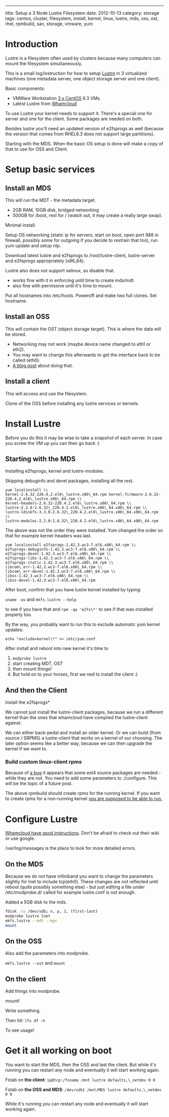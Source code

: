 ---
title: Setup a 3 Node Lustre Filesystem
date: 2012-10-13
category: storage
tags: centos, cluster, filesystem, install, kernel, linux, lustre, mds, oss, ost, rhel, rpmbuild, san, storage, vmware, yum

# Introduction

Lustre is a filesystem often used by clusters because many computers can mount the filesystem simultaneously.

This is a small log/instruction for how to setup [Lustre](http://wiki.whamcloud.com/display/PUB/Documentation "whamcloud wiki") in 3 virtualized machines (one metadata server, one object storage server and one client).

Basic components:

- VMWare Workstation [3 x CentOS](http://www.nic.funet.fi "finnish mirror") 6.3 VMs.
- Latest Lustre from [Whamcloud](http://www.whamcloud.com/ "http://www.whamcloud.com/")

To use Lustre your kernel needs to support it. There's a special one for server and one for the client. Some packages are needed on both.

Besides lustre you'll need an updated version of e2fsprogs as well (because the version that comes from RHEL6.3 does not support large partitions).

Starting with the MDS. When the basic OS setup is done will make a copy of that to use for OSS and Client.

# Setup basic services

## Install an MDS

This will run the MDT - the metadata target.

- 2GB RAM, 10GB disk, bridged networking
- 500GB for /boot, rest for / (watch out, it may create a really large swap).

Minimal install.

Setup OS networking (static ip for servers, start on boot, open port 988 in firewall, possibly some for outgoing if you decide to restrain that too), run yum update and setup ntp.

Download latest lustre and e2fsprogs to /root/lustre-client, lustre-server and e2fsprogs appropriately (x86\_64).

Lustre also does not support selinux, so disable that.

- works fine with it in enforcing until time to create mds/mdt
- also fine with permissive until it's time to mount.

Put all hostnames into /etc/hosts. Poweroff and make two full clones. Set hostname.

## Install an OSS

This will contain the OST (object storage target). This is where the data will be stored.

- Networking may not work (maybe device name changed to eth1 or eth2).
- You may want to change this afterwards to get the interface back to be called (eth0).
- [A blog post](http://www.banym.de/linux/centos/change-network-device-name-from-eth1-back-to-eth0) about doing that.

## Install a client

This will access and use the filesystem.

Clone of the OSS before installing any lustre services or kernels.

# Install Lustre

Before you do this it may be wise to take a snapshot of each server. In case you screw the VM up you can then go back :)

## Starting with the MDS

Installing e2fsprogs, kernel and lustre-modules.

Skipping debuginfo and devel packages, installing all the rest.

```
yum localinstall \\ 
kernel-2.6.32-220.4.2.el6\_lustre.x86\_64.rpm kernel-firmware-2.6.32-220.4.2.el6\_lustre.x86\_64.rpm \\
kernel-headers-2.6.32-220.4.2.el6\_lustre.x86\_64.rpm \\
lustre-2.2.0-2.6.32\_220.4.2.el6\_lustre.x86\_64.x86\_64.rpm \\ 
lustre-ldiskfs-3.3.0-2.6.32\_220.4.2.el6\_lustre.x86\_64.x86\_64.rpm \\
lustre-modules-2.2.0-2.6.32\_220.4.2.el6\_lustre.x86\_64.x86\_64.rpm
```

The above was not the order they were installed. Yum changed the order so that for example kernel-headers was last.

```
yum localinstall e2fsprogs-1.42.3.wc3-7.el6.x86\_64.rpm \\
e2fsprogs-debuginfo-1.42.3.wc3-7.el6.x86\_64.rpm \\
e2fsprogs-devel-1.42.3.wc3-7.el6.x86\_64.rpm \\
e2fsprogs-libs-1.42.3.wc3-7.el6.x86\_64.rpm \\
e2fsprogs-static-1.42.3.wc3-7.el6.x86\_64.rpm \\
libcom\_err-1.42.3.wc3-7.el6.x86\_64.rpm \\
libcom\_err-devel-1.42.3.wc3-7.el6.x86\_64.rpm \\
libss-1.42.3.wc3-7.el6.x86\_64.rpm \\
libss-devel-1.42.3.wc3-7.el6.x86\_64.rpm
```

After boot, confirm that you have lustre kernel installed by typing:

`uname -av` and `mkfs.lustre --help`

to see if you have that and `rpm -qa 'e2fs\*'` to see if that was installed properly too.

By the way, you probably want to run this to exclude automatic yum kernel updates:

`echo "exclude=kernel\*" >> /etc/yum.conf`

After install and reboot into new kernel it's time to

1. `modprobe lustre`
1. start creating MDT, OST
1. then mount things!
1. But hold on to your horses, first we ned to install the client :)

## And then the Client

Install the e2fsprogs\*

We cannot just install the lustre-client packages, because we run a different kernel than the ones that whamcloud have compiled the lustre-client against.

We can either back-pedal and install an older kernel. Or we can build (from source / SRPMS) a lustre-client that works on a kernel of our choosing. The later option seems like a better way, because we can then upgrade the kernel if we want to.

### Build custom linux-client rpms

Because of [a bug](http://jira.whamcloud.com/browse/LU-1868) it appears that some ext4 source packages are needed - while they are not. You need to add some parameters to ./configure. This will be the topic of a future post.

The above rpmbuild should create rpms for the running kernel. If you want to create rpms for a non-running kernel [you are supposed to be able to run.](http://wiki.whamcloud.com/display/PUB/Rebuilding+the+Lustre-client+rpms+for+a+new+kernel "whamcloud wiki")

# Configure Lustre

[Whamcloud have good instructions](http://wiki.whamcloud.com/display/PUB/Create+and+Mount+a+Lustre+Filesystem). Don't be afraid to check out their wiki or use google.

/var/log/messages is the place to look for more detailed errors.

## On the MDS

Because we do not have infiniband you want to change the parameters slightly for lnet to include tcp(eth0). These changes are not reflected until reboot (quite possibly something else) - but just editing a file under /etc/modprobe.d/ called for example lustre.conf is not enough.

Added a 5GB disk to the mds.

```bash
fdisk -cu /dev/sdb; n, p, 1, (first-last)
modprobe lustre lnet
mkfs.lustre --mdt --mgs
mount
```

## On the OSS

Also add the parameters into modprobe.

`mkfs.lustre --ost` and `mount`

## On the client

Add things into modprobe.

mount!

Write something.

Then hit: `lfs df -h`

To see usage!

# Get it all working on boot

You want to start the MDS, then the OSS and last the client. But while it's running you can restart any node and eventually it will start working again.

Fstab on **the client**: `ip@tcp:/fsname /mnt lustre defaults,\_netdev 0 0`

Fstab on **the OSS and MDS**: `/dev/sdb1 /mnt/MDS lustre defaults,\_netdev 0 0`

While it's running you can restart any node and eventually it will start working again.
